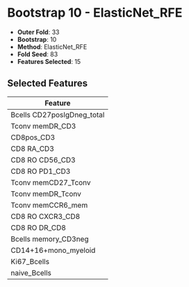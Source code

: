 # Bootstrap 10 - ElasticNet_RFE

- **Outer Fold**: 33
- **Bootstrap**: 10
- **Method**: ElasticNet_RFE
- **Fold Seed**: 83
- **Features Selected**: 15

## Selected Features

| Feature |
|---------|
| Bcells CD27posIgDneg_total |
| Tconv memDR_CD3 |
| CD8pos_CD3 |
| CD8 RA_CD3 |
| CD8 RO CD56_CD3 |
| CD8 RO PD1_CD3 |
| Tconv memCD27_Tconv |
| Tconv memDR_Tconv |
| Tconv memCCR6_mem |
| CD8 RO CXCR3_CD8 |
| CD8 RO DR_CD8 |
| Bcells memory_CD3neg |
| CD14+16+mono_myeloid |
| Ki67_Bcells |
| naive_Bcells |
